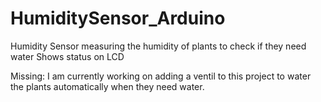 # HumiditySensor_Arduino
Humidity Sensor measuring the humidity of plants to check if they need water
Shows status on LCD

Missing:
I am currently working on adding a ventil to this project to water the plants automatically when they need water.
